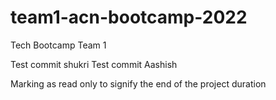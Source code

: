 # team1-acn-bootcamp-2022

Tech Bootcamp Team 1

Test commit shukri
Test commit Aashish


Marking as read only to signify the end of the project duration
